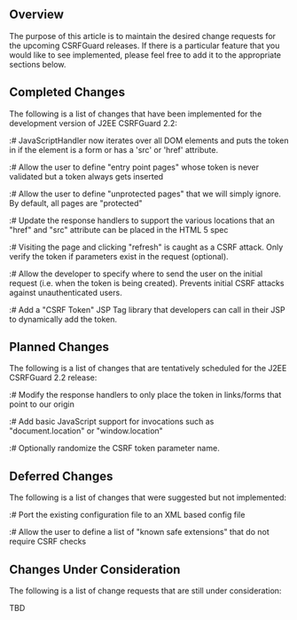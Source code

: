 ## Overview

The purpose of this article is to maintain the desired change requests
for the upcoming CSRFGuard releases. If there is a particular feature
that you would like to see implemented, please feel free to add it to
the appropriate sections below.

## Completed Changes

The following is a list of changes that have been implemented for the
development version of J2EE CSRFGuard 2.2:

:\# JavaScriptHandler now iterates over all DOM elements and puts the
token in if the element is a form or has a 'src' or 'href' attribute.

:\# Allow the user to define "entry point pages" whose token is never
validated but a token always gets inserted

:\# Allow the user to define "unprotected pages" that we will simply
ignore. By default, all pages are "protected"

:\# Update the response handlers to support the various locations that
an "href" and "src" attribute can be placed in the HTML 5 spec

:\# Visiting the page and clicking "refresh" is caught as a CSRF attack.
Only verify the token if parameters exist in the request (optional).

:\# Allow the developer to specify where to send the user on the initial
request (i.e. when the token is being created). Prevents initial CSRF
attacks against unauthenticated users.

:\# Add a "CSRF Token" JSP Tag library that developers can call in their
JSP to dynamically add the token.

## Planned Changes

The following is a list of changes that are tentatively scheduled for
the J2EE CSRFGuard 2.2 release:

:\# Modify the response handlers to only place the token in links/forms
that point to our origin

:\# Add basic JavaScript support for invocations such as
"document.location" or "window.location"

:\# Optionally randomize the CSRF token parameter name.

## Deferred Changes

The following is a list of changes that were suggested but not
implemented:

:\# Port the existing configuration file to an XML based config file

:\# Allow the user to define a list of "known safe extensions" that do
not require CSRF checks

## Changes Under Consideration

The following is a list of change requests that are still under
consideration:

TBD
